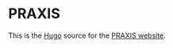 # PRAXIS
This is the [Hugo](https://gohugo.io) source for the [PRAXIS website](http://praxis.ilizwi.co.za).
